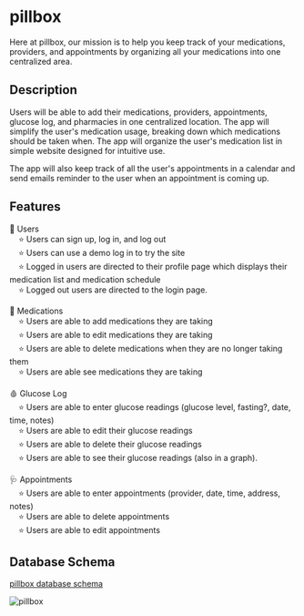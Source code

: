 # pillbox

Here at pillbox, our mission is to help you keep track of your medications, providers, and appointments by organizing all your medications into one centralized area. 

## Description

Users will be able to add their medications, providers, appointments, glucose log, and pharmacies in one centralized location. The app will simplify the user's medication usage, breaking down which medications should be taken when. The app will organize the user's medication list in simple website designed for intuitive use.

The app will also keep track of all the user's appointments in a calendar and send emails reminder to the user when an appointment is coming up. 


## Features

:star2:	 Users  
&nbsp;&nbsp;&nbsp;&nbsp;:star: Users can sign up, log in, and log out  <br />
&nbsp;&nbsp;&nbsp;&nbsp;:star: Users can use a demo log in to try the site  <br />
&nbsp;&nbsp;&nbsp;&nbsp;:star: Logged in users are directed to their profile page which displays their medication list and medication schedule  <br />
&nbsp;&nbsp;&nbsp;&nbsp;:star: Logged out users are directed to the login page.  <br />

:pill:	 Medications  <br />
&nbsp;&nbsp;&nbsp;&nbsp;:star: Users are able to add medications they are taking  <br />
&nbsp;&nbsp;&nbsp;&nbsp;:star: Users are able to edit medications they are taking  <br />
&nbsp;&nbsp;&nbsp;&nbsp;:star: Users are able to delete medications when they are no longer taking them  <br />
&nbsp;&nbsp;&nbsp;&nbsp;:star: Users are able see medications they are taking  <br />

:drop_of_blood:		 Glucose Log  <br />
&nbsp;&nbsp;&nbsp;&nbsp;:star: Users are able to enter glucose readings (glucose level, fasting?, date, time, notes)  <br />
&nbsp;&nbsp;&nbsp;&nbsp;:star: Users are able to edit their glucose readings  <br /> 
&nbsp;&nbsp;&nbsp;&nbsp;:star: Users are able to delete their glucose readings  <br />
&nbsp;&nbsp;&nbsp;&nbsp;:star: Users are able to see their glucose readings (also in a graph).  <br />

:stethoscope:		 Appointments  <br />
&nbsp;&nbsp;&nbsp;&nbsp;:star: Users are able to enter appointments (provider, date, time, address, notes)  <br />
&nbsp;&nbsp;&nbsp;&nbsp;:star: Users are able to delete appointments  <br /> 
&nbsp;&nbsp;&nbsp;&nbsp;:star: Users are able to edit appointments  <br />


## Database Schema

[pillbox database schema](https://dbdiagram.io/d/pillbox-651ce67affbf5169f0fc52b1)

![pillbox](https://github.com/chauchau000/pillbox/assets/117422078/ff8e1bd4-f210-4405-af5c-4d8242b3f012)


